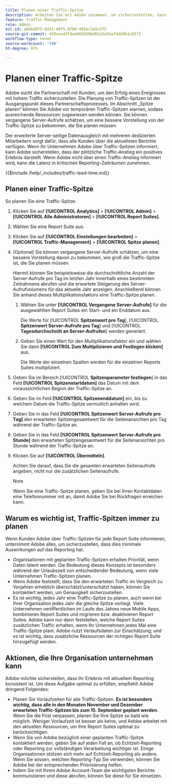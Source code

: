 ```yaml
---
title: Planen einer Traffic-Spitze
description: Arbeiten Sie mit Adobe zusammen, um sicherzustellen, dass Ereignisse mit hohem Traffic keine Latenz erfahren.
feature: Traffic Management
role: Admin
exl-id: a6bbd975-6d31-40f5-8f80-491ec3a5c5f5
source-git-commit: 429aaa43fdae669350bdb5a5a54a7d4b9b1c65f2
workflow-type: tm+mt
source-wordcount: '740'
ht-degree: 97%

---
```


# Planen einer Traffic-Spitze

Adobe sucht die Partnerschaft mit Kunden, um den Erfolg eines Ereignisses mit hohem Traffic sicherzustellen. Die Planung von Traffic-Spitzen ist der Ausgangspunkt dieses Partnerschaftsprozesses. Im Abschnitt „Spitze planen“ können Sie Adobe vor temporären Traffic-Spitzen warnen, sodass ausreichende Ressourcen zugewiesen werden können. Sie können vergangene Server-Aufrufe schätzen, um eine bessere Vorstellung von der Traffic-Spitze zu bekommen, die Sie planen müssen.

Der erweiterte Server-seitige Datenausgleich mit mehreren dedizierten Mitarbeitern sorgt dafür, dass alle Kunden über die aktuellsten Berichte verfügen. Wenn Ihr Unternehmen Adobe über Traffic-Spitzen informiert, kann Adobe sicherstellen, dass der plötzliche Traffic-Anstieg ein positives Erlebnis darstellt. Wenn Adobe nicht über einen Traffic-Anstieg informiert wird, kann die Latenz in kritischen Reporting-Zeiträumen zunehmen.

{{$include /help/_includes/traffic-lead-time.md}}

## Planen einer Traffic-Spitze

So planen Sie eine Traffic-Spitze:

1. Klicken Sie auf **[!UICONTROL Analytics]** > **[!UICONTROL Admin]** > **[!UICONTROL Alle Administratoren]** > **[!UICONTROL Report Suites]**.
1. Wählen Sie eine Report Suite aus.
1. Klicken Sie auf **[!UICONTROL Einstellungen bearbeiten]** > **[!UICONTROL Traffic-Management]** > **[!UICONTROL Spitze planen]**.
1. (Optional) Sie können vergangene Server-Aufrufe schätzen, um eine bessere Vorstellung davon zu bekommen, wie groß die Traffic-Spitze ist, die Sie planen müssen.

   Hiermit können Sie beispielsweise die durchschnittliche Anzahl der Server-Aufrufe pro Tag im letzten Jahr innerhalb eines bestimmten Zeitrahmens abrufen und die erwartete Steigerung des Server-Aufrufvolumens für das aktuelle Jahr anzeigen. Anschließend können Sie anhand dieses Multiplikationsfaktors eine Traffic-Spitze planen.

   1. Wählen Sie unter **[!UICONTROL Vergangene Server-Aufrufe]** für die ausgewählten Report Suites ein Start- und ein Enddatum aus.

      Die Werte für [!UICONTROL **Spitzenwert pro Tag**], [!UICONTROL **Spitzenwert Server-Aufrufe pro Tag**] und [!UICONTROL **Tagesdurchschnitt an Server-Aufrufen**] werden generiert.

   1. Geben Sie einen Wert für den Multiplikationsfaktor ein und wählen Sie dann **[!UICONTROL Zum Multiplizieren und Festlegen klicken]** aus.

      Die Werte der einzelnen Spalten werden für die einzelnen Reports Suites multipliziert.
1. Geben Sie im Bereich [!UICONTROL **Spitzenparameter festlegen**] in das Feld **[!UICONTROL Spitzenstartdatum]** das Datum mit dem voraussichtlichen Beginn der Traffic-Spitze an.
1. Geben Sie im Feld **[!UICONTROL Spitzenenddatum]** ein, bis zu welchem Datum die Traffic-Spitze vermutlich anhalten wird.
1. Geben Sie in das Feld **[!UICONTROL Spitzenwert Server-Aufrufe pro Tag]** den erwarteten Spitzengesamtwert für die Seitenansichten pro Tag während der Traffic-Spitze an.
1. Geben Sie in das Feld **[!UICONTROL Spitzenwert Server-Aufrufe pro Stunde]** den erwarteten Spitzengesamtwert für die Seitenansichten pro Stunde während der Traffic-Spitze an.
1. Klicken Sie auf **[!UICONTROL Übermitteln]**.

   Achten Sie darauf, dass Sie die gesamten erwarteten Seitenaufrufe angeben, nicht nur die zusätzlichen Seitenaufrufe.

   >[!NOTE]
   >
   >Wenn Sie eine Traffic-Spitze planen, geben Sie bei Ihren Kontaktdaten eine Telefonnummer mit an, damit Adobe Sie bei Rückfragen erreichen kann.

## Warum es wichtig ist, Traffic-Spitzen immer zu planen

Wenn Kunden Adobe über Traffic-Spitzen für jede Report Suite informieren, unternimmt Adobe alles, um sicherzustellen, dass dies minimale Auswirkungen auf das Reporting hat.

* Organisationen mit geplanten Traffic-Spitzen erhalten Priorität, wenn Daten latent werden. Die Bedeutung dieses Konzepts ist besonders während der Urlaubszeit von entscheidender Bedeutung, wenn viele Unternehmen Traffic-Spitzen planen.
* Wenn Adobe feststellt, dass Sie den erwarteten Traffic im Vergleich zu Vorjahren erheblich überschätzt/unterschätzt haben, können Sie kontaktiert werden, um Genauigkeit sicherzustellen.
* Es ist wichtig, jedes Jahr eine Traffic-Spitze zu planen, auch wenn bei Ihrer Organisation jedes Jahr die gleiche Spitze vorliegt. Viele Unternehmen veröffentlichen im Laufe des Jahres neue Mobile Apps, kombinieren Report Suites und migrieren bzw. deaktivieren Report Suites. Adobe kann nur dann feststellen, welche Report Suites zusätzlichen Traffic erhalten, wenn Ihr Unternehmen jedes Mal eine Traffic-Spitze plant. Adobe nutzt Verlaufsdaten zur Einschätzung; und es ist wichtig, dass zusätzliche Ressourcen der richtigen Report Suite hinzugefügt werden.

## Aktionen, die Ihre Organisation unternehmen kann

Adobe möchte sicherstellen, dass Ihr Erlebnis mit aktuellem Reporting konsistent ist. Um diese Aufgabe optimal zu erfüllen, empfiehlt Adobe dringend Folgendes:

* Planen Sie Vorlaufzeiten für alle Traffic-Spitzen. **Es ist besonders wichtig, dass alle in den Monaten November und Dezember erwarteten Traffic-Spitzen bis zum 15. September geplant werden**. Wenn Sie die Frist verpassen, planen Sie Ihre Spitze so bald wie möglich. Weniger Vorlaufzeit ist besser als keine, und Adobe arbeitet mit den aktuellen Ressourcen, um Ihre Report Suites optimal zu berücksichtigen.
* Wenn Sie von Adobe bezüglich einer geplanten Traffic-Spitze kontaktiert werden, geben Sie auf jeden Fall an, ob Echtzeit-Reporting oder Reporting zur vollständigen Verarbeitung wichtiger ist. Einige Organisationen stützen sich mehr auf Echtzeit-Reporting als andere. Wenn Sie wissen, welchen Reporting-Typ Sie verwenden, können Sie Adobe bei der entsprechenden Priorisierung helfen.
* Indem Sie mit Ihrem Adobe Account-Team die wichtigsten Berichte kommunizieren und diese abrufen, können Sie diese für Sie einsetzen.
